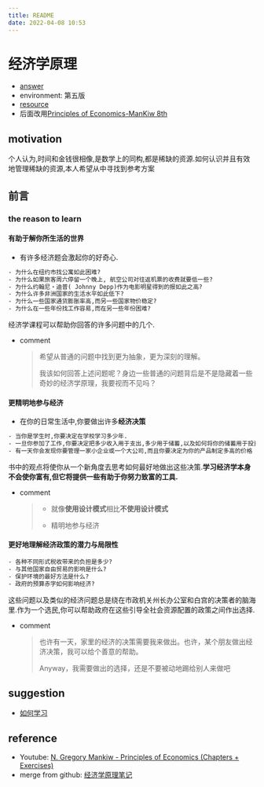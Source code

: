 ```yaml
---
title: README
date: 2022-04-08 10:53
---
```


# 经济学原理

- [answer](http://mfk.yeah2.com/?topic/2277935/)
- environment: 第五版
- [resource](http://academic.cengage.com/economics/mankiw)
- 后面改用[Principles of Economics-ManKiw 8th](http://www.ru.ac.bd/stat/wp-content/uploads/sites/25/2019/03/108_03_Mankiw-Principles-of-Economics-South-2017.pdf)

## motivation

个人认为,时间和金钱很相像,是数学上的同构,都是稀缺的资源.如何认识并且有效地管理稀缺的资源,本人希望从中寻找到参考方案

## 前言

### the reason to learn

#### 有助于解你所生活的世界

- 有许多经济题会激起你的好奇心.

```txt
- 为什么在纽约市找公寓如此困难?
- 为什么如果旅客周六停留一个晚上, 航空公司对往返机票的收费就要低一些?
- 为什么约翰尼・迪普( Johnny Depp)作为电影明星得到的报如此之高?
- 为什么许多非洲国家的生活水平如此低下?
- 为什么一些国家通货膨胀率高,而另一些国家物价稳定?
- 为什么在一些年份找工作容易,而在另一些年份困难?
```

经济学课程可以帮助你回答的许多问题中的几个.

- comment
  > 希望从普通的问题中找到更为抽象，更为深刻的理解。
  >
  > 我该如何回答上述问题呢？身边一些普通的问题背后是不是隐藏着一些奇妙的经济学原理，我要视而不见吗？

#### 更精明地参与经济

- 在你的日常生活中,你要做出许多**经济决策**

```txt
- 当你是学生时,你要决定在学校学习多少年.
- 一旦你参加了工作,你要决定把多少收入用于支出,多少用于储蓄,以及如何将你的储蓄用于投资.
- 有一天你会发现你要管理一家小企业或一个大公司,而且你要决定为你的产品制定多高的价格
```

书中的观点将使你从一个新角度去思考如何最好地做出这些决策.**学习经济学本身不会使你富有,但它将提供一些有助于你努力致富的工具.**

- comment
  > - 就像**使用设计模式**相比**不使用设计模式**
  >
  > - 精明地参与经济

#### 更好地理解经济政策的潜力与局限性

```txt
- 各种不同形式税收带来的负担是多少?
- 与其他国家自由贸易的影响是什么?
- 保护环境的最好方法是什么?
- 政府的预算赤字如何影响经济?
```

这些问题以及类似的经济问题总是绕在市政机关州长办公室和白宫的决策者的脑海里.作为一个选民,你可以帮助政府在这些引导全社会资源配置的政策之间作出选择.

- comment
  > 也许有一天，家里的经济的决策需要我来做出。也许，某个朋友做出经济决策，我可以给个善意的帮助。
  >
  > Anyway，我需要做出的选择，还是不要被动地踢给别人来做吧

## suggestion

- [如何学习](article/how-to-engage-in-learn.md)

## reference

- Youtube: [N. Gregory Mankiw - Principles of Economics (Chapters + Exercises)](https://www.youtube.com/watch?v=qajkaRHC-As&list=PL2ptn2NXen02EmsPSGwnbOcBHgOZ_lf9M)
- merge from github: [经济学原理笔记](https://github.com/mayining043/Principles_Of_Economics)
